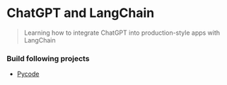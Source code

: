 # ChatGPT and LangChain

> Learning how to integrate ChatGPT into production-style apps with LangChain


### Build following projects

- [Pycode](https://github.com/shahmir811/chatgpt-and-langchain/tree/main/01_pycode_project)



